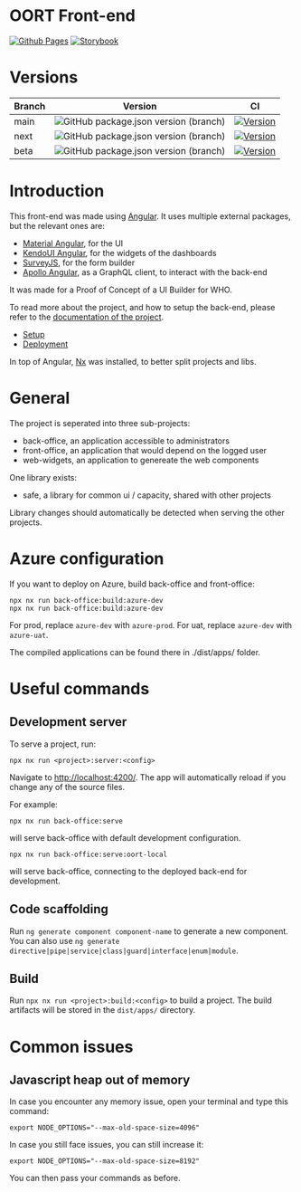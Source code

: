 OORT Front-end
=======
[![Github Pages](https://github.com/ReliefApplications/oort-frontend/actions/workflows/github-pages.yml/badge.svg)](https://github.com/ReliefApplications/oort-frontend/actions/workflows/github-pages.yml)
[![Storybook](https://github.com/ReliefApplications/oort-frontend/actions/workflows/storybook.yml/badge.svg)](https://github.com/ReliefApplications/oort-frontend/actions/workflows/storybook.yml)

# Versions

Branch | Version | CI
--- | --- | ---
main | ![GitHub package.json version (branch)](https://img.shields.io/github/package-json/v/ReliefApplications/oort-frontend/main) | [![Version](https://github.com/ReliefApplications/oort-frontend/actions/workflows/ci.yml/badge.svg?branch=main)](https://github.com/ReliefApplications/oort-frontend/actions/workflows/ci.yml)
next | ![GitHub package.json version (branch)](https://img.shields.io/github/package-json/v/ReliefApplications/oort-frontend/next?color=6ded5a) | [![Version](https://github.com/ReliefApplications/oort-frontend/actions/workflows/ci.yml/badge.svg?branch=next)](https://github.com/ReliefApplications/oort-frontend/actions/workflows/ci.yml)
beta | ![GitHub package.json version (branch)](https://img.shields.io/github/package-json/v/ReliefApplications/oort-frontend/beta?color=ecf495) | [![Version](https://github.com/ReliefApplications/oort-frontend/actions/workflows/ci.yml/badge.svg?branch=beta)](https://github.com/ReliefApplications/oort-frontend/actions/workflows/ci.yml)

# Introduction

This front-end was made using [Angular](https://angular.io/). It uses multiple external packages, but the relevant ones are:

*   [Material Angular](https://material.angular.io/), for the UI
*   [KendoUI Angular](https://www.telerik.com/kendo-angular-ui), for the widgets of the dashboards
*   [SurveyJS](https://surveyjs.io/), for the form builder
*   [Apollo Angular](https://www.apollographql.com/docs/angular/), as a GraphQL client, to interact with the back-end

It was made for a Proof of Concept of a UI Builder for WHO.

To read more about the project, and how to setup the back-end, please refer to the [documentation of the project](https://gitlab.com/who-ems/ui-doc).

*   [Setup](https://gitlab.com/who-ems/ui-doc#how-to-setup)
*   [Deployment](https://gitlab.com/who-ems/ui-doc#how-to-deploy)

In top of Angular, [Nx](https://nx.dev/) was installed, to better split projects and libs.


# General

The project is seperated into three sub-projects:
- back-office, an application accessible to administrators
- front-office, an application that would depend on the logged user
- web-widgets, an application to genereate the web components

One library exists:
- safe, a library for common ui / capacity, shared with other projects

Library changes should automatically be detected when serving the other projects.

# Azure configuration

If you want to deploy on Azure, build back-office and front-office:
```
npx nx run back-office:build:azure-dev
npx nx run back-office:build:azure-dev
```

For prod, replace `azure-dev` with `azure-prod`.
For uat, replace `azure-dev` with `azure-uat`.

The compiled applications can be found there in ./dist/apps/ folder.

<!-- # Bundle Analysis

First, install globally the bundle analyzer:
```
npm install -g webpack-bundle-analyzer
```

You can then run, for both back, front office and web widgets projects:
```
ng build --stats-json
```
This will create an additional find stats.json in your ./dist folder of each project.


Finally, run:
```
webpack-bundle-analyzer ./dist/<project-name>/stats.json
```
and your browser will pop up the page at localhost:8888. -->

# Useful commands

<!-- ## Compodoc

The package.json contains commands to generate Angular documentation.

Commands have to be executed once per project, and executed again after any modification of the related code.

Subsequent command will generate the documentation:
```
npm run compodoc:<project>
```

If the command fails, check that compodoc is installed on your computer.
You can execute following command for that:
```
npm i -g compodoc
```

A subfolder should be generated under *documentation* folder.

You can drag and drop the index.html file of this subfolder directly in a browser to see the documentation of an angular project. -->

## Development server

To serve a project, run:
```
npx nx run <project>:server:<config>
```
Navigate to [http://localhost:4200/](http://localhost:4200/). The app will automatically reload if you change any of the source files.

For example:

```
npx nx run back-office:serve
```

will serve back-office with default development configuration.

```
npx nx run back-office:serve:oort-local
```

will serve back-office, connecting to the deployed back-end for development.

<!-- ### Running both front-office and back-office
If you want to run the dev server of the back-office and front-office at the same time:
* in the `back-office` project:
    * in the `environment.ts` file, update the `frontOfficeUri` property to `http://localhost:4201/`
* in the `front-office` project:
    * in the `environment.ts` file, update the following properties:
        - `redirectUri`: `'http://localhost:4201/'`
        - `postLogoutRedirectUri`: `'http://localhost:4201/auth/'`
        - `frontOfficeUri`: `'http://localhost:4201/'`
    * in the `protractor.conf.js` file, update the `baseUrl` property to `http://localhost:4201/`
* in the `backend` local repository, add `http://localhost:4201` to the list of `ALLOWED_ORIGINS` in your `.env` file
* finally run:
    ```
    ng serve --project=back-office
    ng serve --project=front-office --port 4201
    ``` -->

## Code scaffolding

Run `ng generate component component-name` to generate a new component. You can also use `ng generate directive|pipe|service|class|guard|interface|enum|module`.

## Build

Run `npx nx run <project>:build:<config>` to build a project. The build artifacts will be stored in the `dist/apps/` directory.

<!-- ## Build the web components

We first need to generate the elements, using this command:
```
npm run build:elem
```

Then, a bundle can be generated from the files using this command:
```
npm run bundle:elem
``` -->

<!-- ## Running unit tests

Run `ng test` to execute the unit tests via [Karma](https://karma-runner.github.io).

## Running end-to-end tests

Run `ng e2e` to execute the end-to-end tests via [Protractor](http://www.protractortest.org/). -->

<!-- ## Further help

To get more help on the Angular CLI use `ng help` or go check out the [Angular CLI README](https://github.com/angular/angular-cli/blob/master/README.md). -->

# Common issues

## Javascript heap out of memory

In case you encounter any memory issue, open your terminal and type this command:

```
export NODE_OPTIONS="--max-old-space-size=4096"
```

In case you still face issues, you can still increase it:

```
export NODE_OPTIONS="--max-old-space-size=8192"
```

You can then pass your commands as before.
